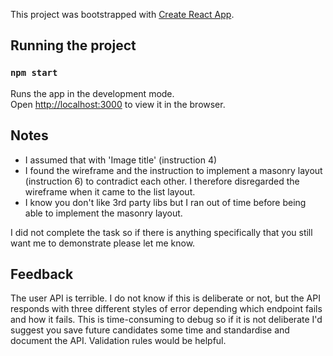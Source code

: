 This project was bootstrapped with [Create React App](https://github.com/facebook/create-react-app).

## Running the project

### `npm start`

Runs the app in the development mode.<br>
Open [http://localhost:3000](http://localhost:3000) to view it in the browser.

## Notes

- I assumed that with 'Image title' (instruction 4)
- I found the wireframe and the instruction to implement a masonry layout (instruction 6) to contradict each other. I therefore disregarded the wireframe when it came to the list layout.
- I know you don't like 3rd party libs but I ran out of time before being able to implement the masonry layout.

I did not complete the task so if there is anything specifically that you still want me to demonstrate please let me know.

## Feedback

The user API is terrible. I do not know if this is deliberate or not, but the API responds with three different styles of error depending which endpoint fails and how it fails. This is time-consuming to debug so if it is not deliberate I'd suggest you save future candidates some time and standardise and document the API. Validation rules would be helpful.
